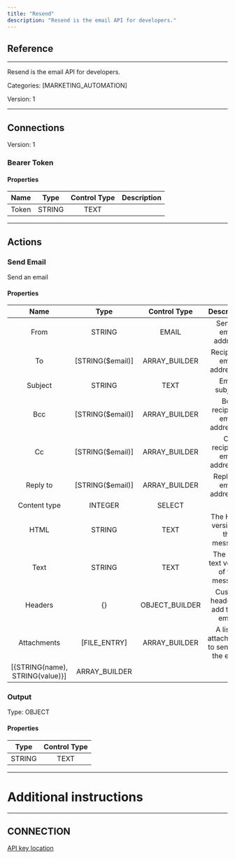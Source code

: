 ```yaml
---
title: "Resend"
description: "Resend is the email API for developers."
---
```

## Reference
<hr />

Resend is the email API for developers.


Categories: [MARKETING_AUTOMATION]


Version: 1

<hr />



## Connections

Version: 1


### Bearer Token

#### Properties

|      Name      |     Type     |     Control Type     |     Description     |
|:--------------:|:------------:|:--------------------:|:-------------------:|
| Token | STRING | TEXT  |  |





<hr />





## Actions


### Send Email
Send an email

#### Properties

|      Name      |     Type     |     Control Type     |     Description     |
|:--------------:|:------------:|:--------------------:|:-------------------:|
| From | STRING | EMAIL  |  Sender email address.  |
| To | [STRING\($email)] | ARRAY_BUILDER  |  Recipients email addresses.  |
| Subject | STRING | TEXT  |  Email subject.  |
| Bcc | [STRING\($email)] | ARRAY_BUILDER  |  Bcc recipients email addresses.  |
| Cc | [STRING\($email)] | ARRAY_BUILDER  |  Cc recipients email addresses.  |
| Reply to | [STRING\($email)] | ARRAY_BUILDER  |  Reply-to email addresses.  |
| Content type | INTEGER | SELECT  |  |
| HTML | STRING | TEXT  |  The HTML version of the message.  |
| Text | STRING | TEXT  |  The plain text version of the message.  |
| Headers | {} | OBJECT_BUILDER  |  Custom headers to add to the email.  |
| Attachments | [FILE_ENTRY] | ARRAY_BUILDER  |  A list of attachments to send with the email.  |
| [{STRING\(name), STRING\(value)}] | ARRAY_BUILDER  |


### Output



Type: OBJECT


#### Properties

|     Type     |     Control Type     |
|:------------:|:--------------------:|
| STRING | TEXT  |






<hr />

# Additional instructions
<hr />

## CONNECTION

[API key location](https://resend.com/api-keys)
